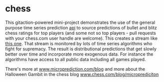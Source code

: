# chess

This gitaction-powered mini-project demonstrates the use of the general purpose time series prediction [api](http://api.microprediction.org/) to source predictions of bullet and blitz chess ratings for top players (and some not so top players - pull requests with your chess.com user handle are welcome). This creates a stream like [this one](https://www.microprediction.org/stream_dashboard.html?stream=chess_bullet_level_DanielNaroditsky). That stream is monitored by lots of time series algorithms who fight for supremacy. The result is distributional predictions that get slowly better over time and incorporate more exogenous data. For instance the algorithms have access to all public data including all games played.   

There's more at www.microprediction.com/blog and more about the Halloween Gambit in the chess blog www.chess.com/blog/microprediciton 



